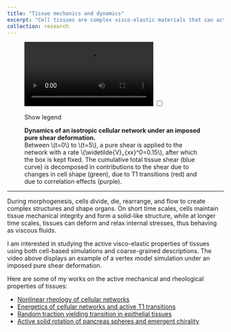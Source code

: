 ```yaml
---
title: "Tissue mechanics and dynamics"
excerpt: "Cell tissues are complex visco-elastic materials that can actively change their properties."
collection: research
---
```


<figure>
  <video controls >
    <source src="/images/movies/mp4/VM_pure_shear.mp4">
    Your browser does not support the video tag.
  </video>

  <input type="checkbox" id="show-legend" class="legend-toggle">

  <label for="show-legend" class="legend-label">Show legend</label>

  <div class="legend-box">
    <b> Dynamics of an isotropic cellular network under an imposed pure shear deformation. </b>
    <br> Between \(t=0\) to \(t=5\), a pure shear is applied to the network with a rate \(\widetilde{V}_{xx}^0=0.15\), after which the box is kept fixed. The cumulative total tissue shear (blue curve) is decomposed in contributions to the shear due to changes in cell shape (green), due to T1 transitions (red) and due to correlation effects (purple).
  </div>
</figure>

---

During morphogenesis, cells divide, die, rearrange, and flow to create complex structures and shape organs. On short time scales, cells maintain tissue mechanical integrity and form a solid-like structure, while at longer time scales, tissues can deform and relax internal stresses, thus behaving as viscous fluids.

I am interested in studying the active visco-elastic properties of tissues using both cell-based simulations and coarse-grained descriptions. The video above displays an example of a vertex model simulation under an imposed pure shear deformation.

Here are some of my works on the active mechanical and rheological properties of tissues:
- [Nonlinear rheology of cellular networks](https://charlieduclut.github.io/publication/2021-09-27-duclut2021nonlinear)
- [Energetics of cellular networks and active T1 transitions](https://charlieduclut.github.io/publication/2022-03-23-duclut2022active)
- [Random traction yielding transition in epithelial tissues](https://charlieduclut.github.io/publication/2023-10-30-amiri2023random)
- [Active solid rotation of pancreas spheres and emergent chirality](https://charlieduclut.github.io/publication/2024-08-08-tan2024emergent)